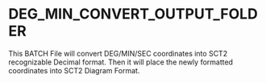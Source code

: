 # DEG_MIN_CONVERT_OUTPUT_FOLDER
This BATCH File will convert DEG/MIN/SEC coordinates into SCT2 recognizable Decimal format. Then it will place the newly formatted coordinates into SCT2 Diagram Format.
